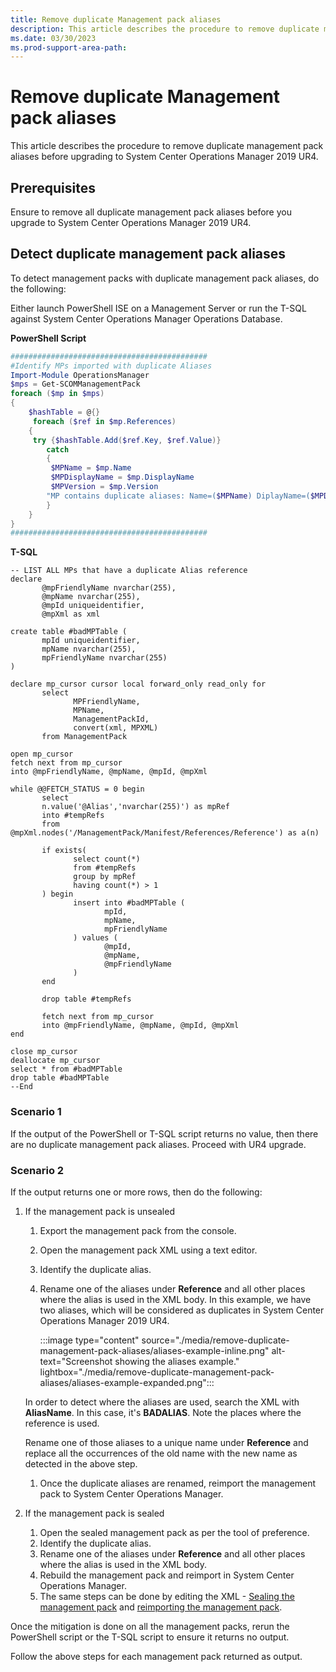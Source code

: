 ```yaml
---
title: Remove duplicate Management pack aliases
description: This article describes the procedure to remove duplicate management pack aliases before upgrading to System Center Operations Manager 2019 UR4.
ms.date: 03/30/2023
ms.prod-support-area-path: 
---
```

# Remove duplicate Management pack aliases

This article describes the procedure to remove duplicate management pack aliases before upgrading to System Center Operations Manager 2019 UR4.

## Prerequisites

Ensure to remove all duplicate management pack aliases before you upgrade to System Center Operations Manager 2019 UR4. 

## Detect duplicate management pack aliases

To detect management packs with duplicate management pack aliases, do the following:

Either launch PowerShell ISE on a Management Server or run the T-SQL against System Center Operations Manager Operations Database.

**PowerShell Script**

```powershell
############################################
#Identify MPs imported with duplicate Aliases
Import-Module OperationsManager
$mps = Get-SCOMManagementPack
foreach ($mp in $mps)
{
  	$hashTable = @{}
 	 foreach ($ref in $mp.References)
  	{
   	 try {$hashTable.Add($ref.Key, $ref.Value)}
    	catch
    	{
     	 $MPName = $mp.Name
     	 $MPDisplayName = $mp.DisplayName
     	 $MPVersion = $mp.Version
        "MP contains duplicate aliases: Name=($MPName) DiplayName=($MPDisplayName) Version=($MPVersion)"
    	}
  	}
}
############################################ 
```

**T-SQL**

```tsql
-- LIST ALL MPs that have a duplicate Alias reference
declare
       @mpFriendlyName nvarchar(255),
       @mpName nvarchar(255),
       @mpId uniqueidentifier,
       @mpXml as xml

create table #badMPTable (
       mpId uniqueidentifier,
       mpName nvarchar(255),
       mpFriendlyName nvarchar(255)
)

declare mp_cursor cursor local forward_only read_only for
       select 
              MPFriendlyName,
              MPName,
              ManagementPackId,
              convert(xml, MPXML)
       from ManagementPack

open mp_cursor
fetch next from mp_cursor
into @mpFriendlyName, @mpName, @mpId, @mpXml

while @@FETCH_STATUS = 0 begin
       select
       n.value('@Alias','nvarchar(255)') as mpRef
       into #tempRefs
       from @mpXml.nodes('/ManagementPack/Manifest/References/Reference') as a(n)

       if exists(
              select count(*)
              from #tempRefs
              group by mpRef
              having count(*) > 1
       ) begin
              insert into #badMPTable (
                     mpId,
                     mpName,
                     mpFriendlyName
              ) values (
                     @mpId,
                     @mpName,
                     @mpFriendlyName
              )
       end

       drop table #tempRefs

       fetch next from mp_cursor
       into @mpFriendlyName, @mpName, @mpId, @mpXml
end

close mp_cursor  
deallocate mp_cursor 
select * from #badMPTable 
drop table #badMPTable 
--End
```

### Scenario 1

If the output of the PowerShell or T-SQL script returns no value, then there are no duplicate management pack aliases. Proceed with UR4 upgrade.

### Scenario 2

If the output returns one or more rows, then do the following:

1. If the management pack is unsealed
      1. Export the management pack from the console.
      1. Open the management pack XML using a text editor.
      1. Identify the duplicate alias.
      1. Rename one of the aliases under **Reference** and all other places where the alias is used in the XML body.
      In this example, we have two aliases, which will be considered as duplicates in System Center Operations Manager 2019 UR4. 

         :::image type="content" source="./media/remove-duplicate-management-pack-aliases/aliases-example-inline.png" alt-text="Screenshot showing the aliases example." lightbox="./media/remove-duplicate-management-pack-aliases/aliases-example-expanded.png":::

      In order to detect where the aliases are used, search the XML with **AliasName**. In this case, it's **BADALIAS**. Note the places where the reference is used.

      Rename one of those aliases to a unique name under **Reference** and replace all the occurrences of the old name with the new name as detected in the above step.
      
      1. Once the duplicate aliases are renamed, reimport the management pack to System Center Operations Manager.

2.	If the management pack is sealed
      1. Open the sealed management pack as per the tool of preference.
      1. Identify the duplicate alias.
      1. Rename one of the aliases under **Reference** and all other places where the alias is used in the XML body.
      1. Rebuild the management pack and reimport in System Center Operations Manager.
      1. The same steps can be done by editing the XML - [Sealing the management pack](/system-center/scsm/seal-mp) and [reimporting the management pack](/system-center/scom/manage-mp-import-remove-delete).

Once the mitigation is done on all the management packs, rerun the PowerShell script or the T-SQL script to ensure it returns no output.

Follow the above steps for each management pack returned as output.